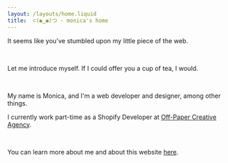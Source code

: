 ```yaml
---
layout: /layouts/home.liquid
title: 	⊂(◉‿◉)つ - monica's home
---
```

<!-- 
{% renderFile "./includes/components/ascii.liquid" %} -->

It seems like you've stumbled upon my little piece of the web. 

 &nbsp;

Let me introduce myself. If I could offer you a cup of tea, I would.

 &nbsp;

 My name is Monica, and I'm a web developer and designer, among other things.
&nbsp; 

 I currently work part-time as a Shopify Developer at [Off-Paper Creative Agency](http://www.offpapercreative.com). 

&nbsp; 

You can learn more about me and about this website [here](/about). 